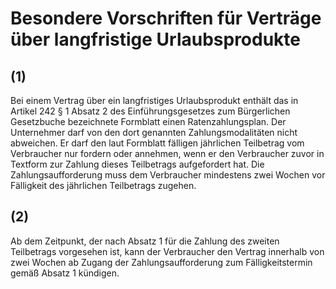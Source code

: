 # Besondere Vorschriften für Verträge über langfristige Urlaubsprodukte



## (1)

 Bei einem Vertrag über ein langfristiges Urlaubsprodukt enthält das in Artikel 242 § 1 Absatz 2 des Einführungsgesetzes zum Bürgerlichen Gesetzbuche bezeichnete Formblatt einen Ratenzahlungsplan. Der Unternehmer darf von den dort genannten Zahlungsmodalitäten nicht abweichen. Er darf den laut Formblatt fälligen jährlichen Teilbetrag vom Verbraucher nur fordern oder annehmen, wenn er den Verbraucher zuvor in Textform zur Zahlung dieses Teilbetrags aufgefordert hat. Die Zahlungsaufforderung muss dem Verbraucher mindestens zwei Wochen vor Fälligkeit des jährlichen Teilbetrags zugehen.

## (2)

 Ab dem Zeitpunkt, der nach Absatz 1 für die Zahlung des zweiten Teilbetrags vorgesehen ist, kann der Verbraucher den Vertrag innerhalb von zwei Wochen ab Zugang der Zahlungsaufforderung zum Fälligkeitstermin gemäß Absatz 1 kündigen. 

